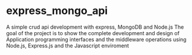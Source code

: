 # express_mongo_api
A simple crud api development with express, MongoDB and Node.js
The goal of the project is to show the complete development and design of Application programming interfaces and the middleware operations using Node.js, Express.js
and the Javascript enviroment

